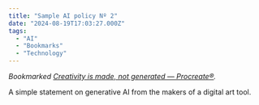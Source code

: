```yaml
---
title: "Sample AI policy Nº 2"
date: "2024-08-19T17:03:27.000Z"
tags: 
  - "AI"
  - "Bookmarks"
  - "Technology"
---
```


_Bookmarked [Creativity is made, not generated — Procreate®](https://procreate.com/ai)._

A simple statement on generative AI from the makers of a digital art tool.
